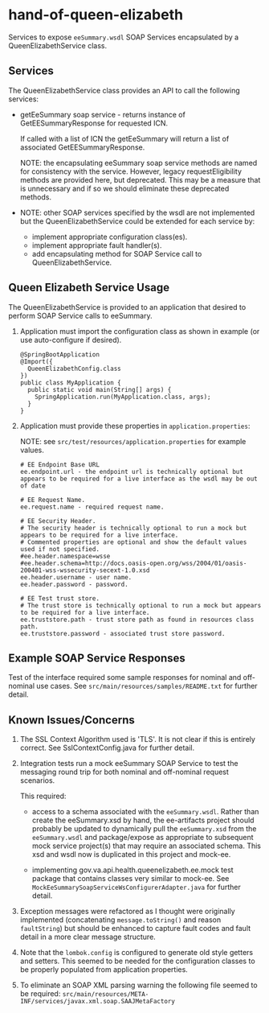 # hand-of-queen-elizabeth

Services to expose `eeSummary.wsdl` SOAP Services encapsulated by a QueenElizabethService class.

## Services

The QueenElizabethService class provides an API to call the following services:

* getEeSummary soap service - returns instance of GetEESummaryResponse for requested ICN.  

  If called with a list of ICN the getEeSummary will return a list of associated GetEESummaryResponse.

  NOTE: the encapsulating eeSummary soap service methods are named for consistency with the service. However, legacy requestEligibility methods are provided here, but deprecated. This may be a measure that is unnecessary and if so we should eliminate these deprecated methods.

* NOTE: other SOAP services specified by the wsdl are not implemented but the QueenElizabethService could be extended for each service by:

  * implement appropriate configuration class(es).
  * implement appropriate fault handler(s).
  * add encapsulating method for SOAP Service call to QueenElizabethService.

## Queen Elizabeth Service Usage 

The QueenElizabethService is provided to an application that desired to perform SOAP Service calls to eeSummary.  

1. Application must import the configuration class as shown in example (or use auto-configure if desired).
   
   ```
   @SpringBootApplication
   @Import({
     QueenElizabethConfig.class
   })
   public class MyApplication {
     public static void main(String[] args) {
       SpringApplication.run(MyApplication.class, args);
     }
   }
   ```

2. Application must provide these properties in `application.properties`:

   NOTE: see `src/test/resources/application.properties` for example values.

   ```
   # EE Endpoint Base URL
   ee.endpoint.url - the endpoint url is technically optional but appears to be required for a live interface as the wsdl may be out of date
   
   # EE Request Name.
   ee.request.name - required request name.
   
   # EE Security Header.
   # The security header is technically optional to run a mock but appears to be required for a live interface.
   # Commented properties are optional and show the default values used if not specified.
   #ee.header.namespace=wsse
   #ee.header.schema=http://docs.oasis-open.org/wss/2004/01/oasis-200401-wss-wssecurity-secext-1.0.xsd
   ee.header.username - user name.
   ee.header.password - password.
   
   # EE Test trust store.
   # The trust store is technically optional to run a mock but appears to be required for a live interface.
   ee.truststore.path - trust store path as found in resources class path.
   ee.truststore.password - associated trust store password.
   ```


## Example SOAP Service Responses

Test of the interface required some sample responses for nominal and off-nominal use cases.  See `src/main/resources/samples/README.txt` for further detail.


## Known Issues/Concerns

1. The SSL Context Algorithm used is 'TLS'.  It is not clear if this is entirely correct.  See SslContextConfig.java for further detail.

2. Integration tests run a mock eeSummary SOAP Service to test the messaging round trip for both nominal and off-nominal request scenarios.

   This required:
   * access to a schema associated with the `eeSummary.wsdl`. Rather than create the eeSummary.xsd by hand, the ee-artifacts project should probably be updated to dynamically pull the `eeSummary.xsd` from the `eeSummary.wsdl` and package/expose as appropriate to subsequent mock service project(s) that may require an associated schema.  This xsd and wsdl now is duplicated in this project and mock-ee.

   * implementing gov.va.api.health.queenelizabeth.ee.mock test package that contains classes very similar to mock-ee.  See `MockEeSummarySoapServiceWsConfigurerAdapter.java` for further detail.

3. Exception messages were refactored as I thought were originally implemented (concatenating `message.toString()` and reason `faultString`) but should be enhanced to capture fault codes and fault detail in a more clear message structure.  

4. Note that the `lombok.config` is configured to generate old style getters and setters.  This seemed to be needed for the configuration classes to be properly populated from application properties.

5. To eliminate an SOAP XML parsing warning the following file seemed to be required:
  `src/main/resources/META-INF/services/javax.xml.soap.SAAJMetaFactory`
